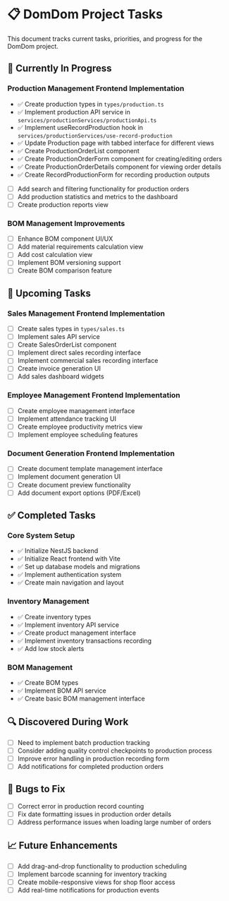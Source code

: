 # 📋 DomDom Project Tasks

This document tracks current tasks, priorities, and progress for the DomDom project.

## 🔄 Currently In Progress

### Production Management Frontend Implementation
- ✅ Create production types in `types/production.ts`
- ✅ Implement production API service in `services/productionServices/productionApi.ts`
- ✅ Implement useRecordProduction hook in `services/productionServices/use-record-production`
- ✅ Update Production page with tabbed interface for different views
- ✅ Create ProductionOrderList component
- ✅ Create ProductionOrderForm component for creating/editing orders
- ✅ Create ProductionOrderDetails component for viewing order details
- ✅ Create RecordProductionForm for recording production outputs
- [ ] Add search and filtering functionality for production orders
- [ ] Add production statistics and metrics to the dashboard
- [ ] Create production reports view

### BOM Management Improvements
- [ ] Enhance BOM component UI/UX
- [ ] Add material requirements calculation view
- [ ] Add cost calculation view
- [ ] Implement BOM versioning support
- [ ] Create BOM comparison feature

## 📅 Upcoming Tasks

### Sales Management Frontend Implementation
- [ ] Create sales types in `types/sales.ts`
- [ ] Implement sales API service
- [ ] Create SalesOrderList component
- [ ] Implement direct sales recording interface
- [ ] Implement commercial sales recording interface
- [ ] Create invoice generation UI
- [ ] Add sales dashboard widgets

### Employee Management Frontend Implementation
- [ ] Create employee management interface
- [ ] Implement attendance tracking UI
- [ ] Create employee productivity metrics view
- [ ] Implement employee scheduling features

### Document Generation Frontend Implementation
- [ ] Create document template management interface
- [ ] Implement document generation UI
- [ ] Create document preview functionality
- [ ] Add document export options (PDF/Excel)

## ✅ Completed Tasks

### Core System Setup
- ✅ Initialize NestJS backend
- ✅ Initialize React frontend with Vite
- ✅ Set up database models and migrations
- ✅ Implement authentication system
- ✅ Create main navigation and layout

### Inventory Management
- ✅ Create inventory types
- ✅ Implement inventory API service
- ✅ Create product management interface
- ✅ Implement inventory transactions recording
- ✅ Add low stock alerts

### BOM Management
- ✅ Create BOM types
- ✅ Implement BOM API service
- ✅ Create basic BOM management interface

## 🔍 Discovered During Work
- [ ] Need to implement batch production tracking
- [ ] Consider adding quality control checkpoints to production process
- [ ] Improve error handling in production recording form
- [ ] Add notifications for completed production orders

## 🐛 Bugs to Fix
- [ ] Correct error in production record counting
- [ ] Fix date formatting issues in production order details
- [ ] Address performance issues when loading large number of orders

## 📈 Future Enhancements
- [ ] Add drag-and-drop functionality to production scheduling
- [ ] Implement barcode scanning for inventory tracking
- [ ] Create mobile-responsive views for shop floor access
- [ ] Add real-time notifications for production events